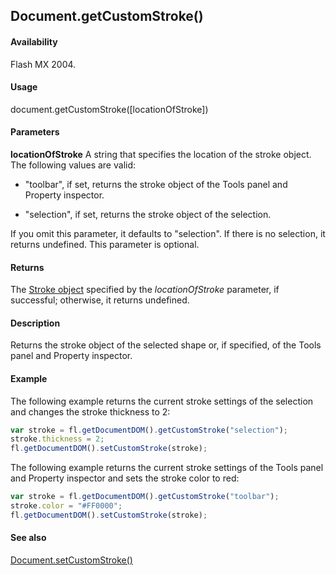 ## Document.getCustomStroke()

#### Availability

Flash MX 2004.

#### Usage

document.getCustomStroke([locationOfStroke])

#### Parameters

**locationOfStroke** A string that specifies the location of the stroke object. The following values are valid:

- "toolbar", if set, returns the stroke object of the Tools panel and Property inspector.

- "selection", if set, returns the stroke object of the selection.

If you omit this parameter, it defaults to "selection". If there is no selection, it returns undefined. This parameter is optional.

#### Returns

The [Stroke object](../Stroke_object/Stroke_summary.md) specified by the *locationOfStroke* parameter, if successful; otherwise, it returns undefined.

#### Description

Returns the stroke object of the selected shape or, if specified, of the Tools panel and Property inspector.

#### Example

The following example returns the current stroke settings of the selection and changes the stroke thickness to 2:

```javascript
var stroke = fl.getDocumentDOM().getCustomStroke("selection");
stroke.thickness = 2;
fl.getDocumentDOM().setCustomStroke(stroke);
```

The following example returns the current stroke settings of the Tools panel and Property inspector and sets the stroke color to red:

```javascript
var stroke = fl.getDocumentDOM().getCustomStroke("toolbar");
stroke.color = "#FF0000";
fl.getDocumentDOM().setCustomStroke(stroke);
```

#### See also

[Document.setCustomStroke()](../Document_object/Document480.md)
